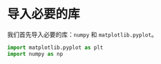# 导入必要的库

我们首先导入必要的库：`numpy` 和 `matplotlib.pyplot`。

```python
import matplotlib.pyplot as plt
import numpy as np
```
